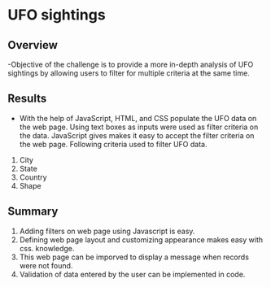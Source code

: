 # UFO sightings 

## Overview
-Objective of the challenge is to provide a more in-depth analysis of UFO sightings by allowing users to filter for multiple criteria at the same time.

## Results
- With the help of JavaScript, HTML, and CSS populate the UFO data on the web page. Using text boxes as inputs were used as filter criteria on the data. 
JavaScript gives makes it easy to accept the filter criteria on the web page. 
Following criteria used to filter UFO data. 

1. City 
2. State
3. Country 
4. Shape  

## Summary 
1. Adding filters on web page using Javascript is easy.  
2. Defining web page layout and customizing appearance makes easy with css. knowledge.
3. This web page can be imporved to display a message when records were not found.
4. Validation of data entered by the user can be implemented in code.

